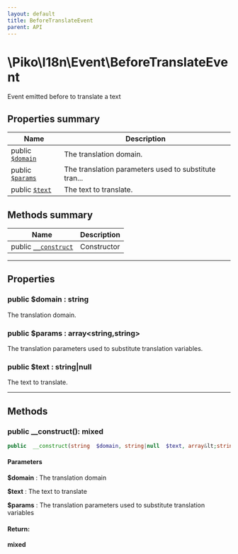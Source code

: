 ```yaml
---
layout: default
title: BeforeTranslateEvent
parent: API
---
```




# \Piko\I18n\Event\BeforeTranslateEvent

Event emitted before to translate a text








## Properties summary

| Name | Description |
|------|-------------|
| public [`$domain`](#property_domain) | The translation domain.  |
| public [`$params`](#property_params) | The translation parameters used to substitute tran... |
| public [`$text`](#property_text) | The text to translate.  |


## Methods summary

| Name | Description |
|------|-------------|
| public [`__construct`](#method___construct) | Constructor |


-----


## Properties


<a name="property_domain"></a>
### public **$domain** : string
The translation domain.






<a name="property_params"></a>
### public **$params** : array&lt;string,string&gt;
The translation parameters used to substitute translation variables.






<a name="property_text"></a>
### public **$text** : string|null
The text to translate.





-----

## Methods




<a name="method___construct"></a>
### public **__construct()**: mixed

```php
public  __construct(string  $domain, string|null  $text, array&lt;string,string&gt;  $params): mixed
```




#### Parameters
**$domain** :
The translation domain

**$text** :
The text to translate

**$params** :
The translation parameters used to substitute translation variables






#### Return:
**mixed**



